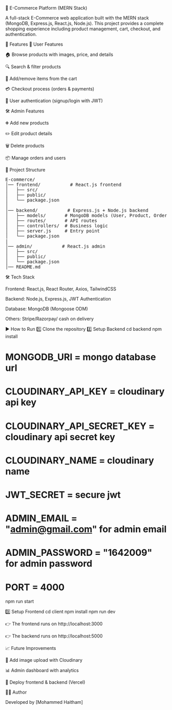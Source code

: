 🛒 E-Commerce Platform (MERN Stack)

A full-stack E-Commerce web application built with the MERN stack (MongoDB, Express.js, React.js, Node.js).
This project provides a complete shopping experience including product management, cart, checkout, and authentication.

🚀 Features
👥 User Features

🏠 Browse products with images, price, and details

🔍 Search & filter products

🛒 Add/remove items from the cart

💳 Checkout process (orders & payments)

👤 User authentication (signup/login with JWT)

🛠️ Admin Features

➕ Add new products

✏️ Edit product details

🗑️ Delete products

📦 Manage orders and users

📂 Project Structure
<pre>
E-commerce/
│── frontend/           # React.js frontend
│   ├── src/
│   ├── public/
│   └── package.json
│
│── backend/           # Express.js + Node.js backend
│   ├── models/       # MongoDB models (User, Product, Order)
│   ├── routes/       # API routes
│   ├── controllers/  # Business logic
│   ├── server.js     # Entry point
│   └── package.json
|
│── admin/           # React.js admin
│   ├── src/
│   ├── public/
│   └── package.json
│── README.md
</pre>

🛠️ Tech Stack

Frontend: React.js, React Router, Axios, TailwindCSS

Backend: Node.js, Express.js, JWT Authentication

Database: MongoDB (Mongoose ODM)

Others: Stripe/Razorpay/ cash on delivery

▶️ How to Run
1️⃣ Clone the repository
2️⃣ Setup Backend
cd backend
npm install

# MONGODB_URI = mongo database url
# CLOUDINARY_API_KEY = cloudinary api key
# CLOUDINARY_API_SECRET_KEY = cloudinary api secret key
# CLOUDINARY_NAME = cloudinary name
# JWT_SECRET = secure jwt
# ADMIN_EMAIL = "admin@gmail.com" for admin email
# ADMIN_PASSWORD = "1642009" for admin password
# PORT = 4000

npm run start

3️⃣ Setup Frontend
cd client
npm install
npm run dev


👉 The frontend runs on http://localhost:3000

👉 The backend runs on http://localhost:5000

📈 Future Improvements

📸 Add image upload with Cloudinary

📊 Admin dashboard with analytics

🚀 Deploy frontend & backend (Vercel)

👨‍💻 Author

Developed by [Mohammed Haitham]